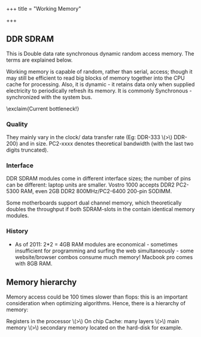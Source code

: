 +++
title = "Working Memory"

+++
## DDR SDRAM
This is Double data rate synchronous dynamic random access memory. The terms are explained below.

Working memory is capable of random, rather than serial, access; though it may still be efficient to read big blocks of memory together into the CPU cache for processing. Also, it is dynamic - it retains data only when supplied electricity to periodically refresh its memory. It is commonly Synchronous - synchronized with the system bus.

\exclaim{Current bottleneck!}

### Quality
They mainly vary in the clock/ data transfer rate (Eg: DDR-333 \\(>\\) DDR-200) and in size. PC2-xxxx denotes theoretical bandwidth (with the last two digits truncated).

### Interface
DDR SDRAM modules come in different interface sizes; the number of pins can be different: laptop units are smaller. Vostro 1000 accepts DDR2 PC2-5300 RAM, even 2GB DDR2 800MHz/PC2-6400 200-pin SODIMM.

Some motherboards support dual channel memory, which theoretically doubles the throughput if both SDRAM-slots in the contain identical memory modules.

### History
- As of 2011: 2*2 = 4GB RAM modules are economical - sometimes insufficient for programming and surfing the web simultaneously - some website/browser combos consume much memory! Macbook pro comes with 8GB RAM.

## Memory hierarchy
Memory access could be 100 times slower than flops: this is an important consideration when optimizing algorithms. Hence, there is a hierarchy of memory:

Registers in the processor \\(>\\) On chip Cache: many layers \\(>\\) main memory \\(>\\) secondary memory located on the hard-disk for example.
